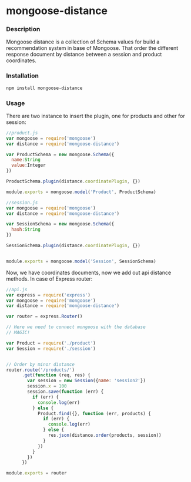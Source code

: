 # mongoose-distance

### Description

Mongoose distance is a collection of Schema values for build a recommendation system in base of Mongoose.
That order the different response document by distance between a session and product coordinates.

### Installation

```bash
npm install mongoose-distance
```

### Usage

There are two instance to insert the plugin, one for products and other for session:

``` javascript
//product.js
var mongoose = require('mongoose')
var distance = require('mongoose-distance')

var ProductSchema = new mongoose.Schema({
  name:String
  value:Integer
})

ProductSchema.plugin(distance.coordinatePlugin, {})

module.exports = mongoose.model('Product', ProductSchema)
```


``` javascript
//session.js
var mongoose = require('mongoose')
var distance = require('mongoose-distance')

var SessionSchema = new mongoose.Schema({
  hash:String
})

SessionSchema.plugin(distance.coordinatePlugin, {})


module.exports = mongoose.model('Session', SessionSchema)
```


Now, we have coordinates documents, now we add out api distance methods. In case of Express router:

``` javascript
//api.js
var express = require('express')
var mongoose = require('mongoose')
var distance = require('mongoose-distance')

var router = express.Router()

// Here we need to connect mongoose with the database
// MAGIC!

var Product = require('./product')
var Session = require('./session')


// Order by minor distance
router.route('/products/')
      .get(function (req, res) {
        var session = new Session({name: 'session2'})
        session.x = 100
        session.save(function (err) {
          if (err) {
            console.log(err)
          } else {
            Product.find({}, function (err, products) {
              if (err) {
                console.log(err)
              } else {
                res.json(distance.order(products, session))
              }
            })
          }
        })
      })

module.exports = router
```
